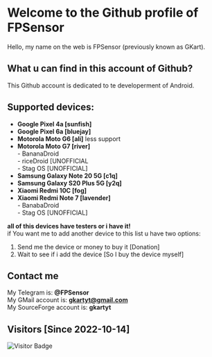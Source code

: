 # Welcome to the Github profile of FPSensor

Hello, my name on the web is FPSensor (previously known as GKart).

## What u can find in this account of Github?

This Github account is dedicated to te developerment of Android.

## Supported devices:

- **Google Pixel 4a [sunfish]**
- **Google Pixel 6a [bluejay]**
- **Motorola Moto G6 [ali]** less support    
- **Motorola Moto G7 [river]**  
      - BananaDroid      
      - riceDroid [UNOFFICIAL    
      - Stag OS [UNOFFICIAL]    
- **Samsung Galaxy Note 20 5G [c1q]**
- **Samsung Galaxy S20 Plus 5G [y2q]**
- **Xiaomi Redmi 10C [fog]**
- **Xiaomi Redmi Note 7 [lavender]**   
      - BanabaDroid     
      - Stag OS [UNOFFICIAL]    

**all of this devices have testers or i have it!**   
if You want me to add another device to this list u have two options:
1. Send me the device or money to buy it [Donation]
2. Wait to see if i add the device [So I buy the device myself]

## Contact me

My Telegram is: **@FPSensor**  
My GMail account is: **gkartyt@gmail.com**  
My SourceForge account is: **gkartyt**  

## Visitors [Since 2022-10-14]
![Visitor Badge](https://visitor-badge.laobi.icu/badge?page_id=FPSensor.FPSensor)
